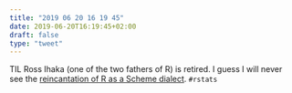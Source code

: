 ```yaml
---
title: "2019 06 20 16 19 45"
date: 2019-06-20T16:19:45+02:00
draft: false
type: "tweet"
---
```

TIL Ross Ihaka (one of the two fathers of R) is retired. I guess I will never see the [reincantation of R as a Scheme dialect](https://www.stat.auckland.ac.nz/%7Eihaka/downloads/Compstat-2008.pdf). `#rstats` 
